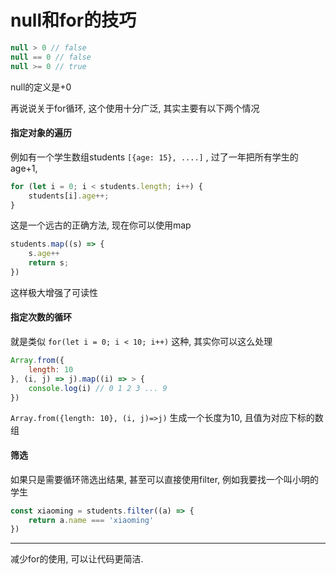 <!--
Created: Mon Aug 26 2019 15:17:42 GMT+0800 (China Standard Time)
Modified: Mon Aug 26 2019 15:17:42 GMT+0800 (China Standard Time)
-->
# null和for的技巧

``` js
null > 0 // false
null == 0 // false
null >= 0 // true
```

null的定义是+0

再说说关于for循环, 这个使用十分广泛, 其实主要有以下两个情况

#### 指定对象的遍历

例如有一个学生数组students `[{age: 15}, ....]` , 过了一年把所有学生的age+1, 

``` js
for (let i = 0; i < students.length; i++) {
    students[i].age++;
}
```

这是一个远古的正确方法, 现在你可以使用map

``` js
students.map((s) => {
    s.age++
    return s;
})
```

这样极大增强了可读性

#### 指定次数的循环

就是类似 `for(let i = 0; i < 10; i++)` 这种, 其实你可以这么处理

``` js
Array.from({
    length: 10
}, (i, j) => j).map((i) => > {
    console.log(i) // 0 1 2 3 ... 9
})
```

`Array.from({length: 10}, (i, j)=>j)` 生成一个长度为10, 且值为对应下标的数组

#### 筛选

如果只是需要循环筛选出结果, 甚至可以直接使用filter, 例如我要找一个叫小明的学生

``` js
const xiaoming = students.filter((a) => {
    return a.name === 'xiaoming'
})
```

---

减少for的使用, 可以让代码更简洁. 

